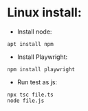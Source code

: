 # Linux install:

- Install node:
```
apt install npm
```

- Install Playwright:
```
npm install playwright
```

- Run test as js: 
```
npx tsc file.ts
node file.js
```

